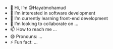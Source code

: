 - 👋 Hi, I’m @Hayatmohamud
- 👀 I’m interested in software development 
- 🌱 I’m currently learning front-end development 
- 💞️ I’m looking to collaborate on ...
- 📫 How to reach me ...
- 😄 Pronouns: ...
- ⚡ Fun fact: ...

<!---
Hayatmohamud/Hayatmohamud is a ✨ special ✨ repository because its `README.md` (this file) appears on your GitHub profile.
You can click the Preview link to take a look at your changes.
--->

